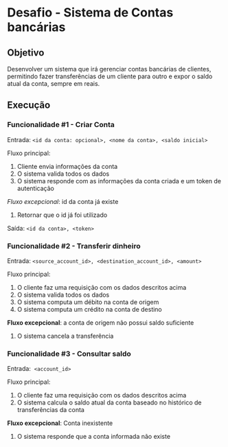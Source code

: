 # Desafio - Sistema de Contas bancárias

## Objetivo

Desenvolver um sistema que irá gerenciar contas bancárias de clientes, permitindo fazer transferências de um cliente para outro e expor o saldo atual da conta, sempre em reais.

## Execução

### Funcionalidade #1 - Criar Conta

Entrada: `<id da conta: opcional>, <nome da conta>, <saldo inicial>`

Fluxo principal:

1. Cliente envia informações da conta
2. O sistema valida todos os dados
3. O sistema responde com as informações da conta criada e um token de autenticação

*Fluxo excepcional*: id da conta já existe

1. Retornar que o id já foi utilizado

Saída: `<id da conta>, <token>`

### Funcionalidade #2 - Transferir dinheiro

Entrada: ​ `<source_account_id>, <destination_account_id>, <amount>`

Fluxo principal:

1. O cliente faz uma requisição com os dados descritos acima
2. O sistema valida todos os dados
3. O sistema computa um débito na conta de origem
4. O sistema computa um crédito na conta de destino

**Fluxo excepcional**: a conta de origem não possui saldo suficiente

1. O sistema cancela a transferência

### Funcionalidade #3 - Consultar saldo
Entrada: ​ `<account_id>`

Fluxo principal:
1. O cliente faz uma requisição com os dados descritos acima
2. O sistema calcula o saldo atual da conta baseado no histórico de transferências
da conta

**Fluxo excepcional**: Conta inexistente
1. O sistema responde que a conta informada não existe
